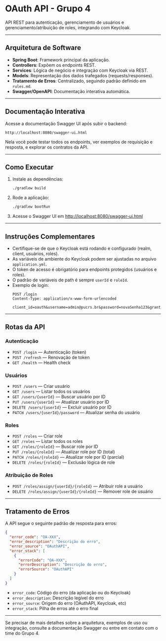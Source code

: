 # OAuth API - Grupo 4

API REST para autenticação, gerenciamento de usuários e gerenciamento/atribuição de roles, integrando com Keycloak.

---

## Arquitetura de Software

- **Spring Boot**: Framework principal da aplicação.
- **Controllers**: Expõem os endpoints REST.
- **Services**: Lógica de negócio e integração com Keycloak via REST.
- **Models**: Representação dos dados trafegados (requests/responses).
- **Tratamento de Erros**: Centralizado, seguindo padrão definido em `rules.md`.
- **Swagger/OpenAPI**: Documentação interativa automática.

---

## Documentação Interativa

Acesse a documentação Swagger UI após subir o backend:

```
http://localhost:8080/swagger-ui.html
```

Nela você pode testar todos os endpoints, ver exemplos de requisição e resposta, e explorar os contratos da API.

---

## Como Executar

1. Instale as dependências:
   ```bash
   ./gradlew build
   ```
2. Rode a aplicação:
   ```bash
   ./gradlew bootRun
   ```
3. Acesse o Swagger UI em [http://localhost:8080/swagger-ui.html](http://localhost:8080/swagger-ui.html)

---

## Instruções Complementares

- Certifique-se de que o Keycloak está rodando e configurado (realm, client, usuários, roles).
- As variáveis de ambiente do Keycloak podem ser ajustadas no arquivo `application.yml`.
- O token de acesso é obrigatório para endpoints protegidos (usuários e roles).
- O padrão de variáveis de path é sempre `userId` e `roleId`.
- Exemplo de login:
  ```http
  POST /login
  Content-Type: application/x-www-form-urlencoded

  client_id=oauth&username=admin@pucrs.br&password=novaSenha123&grant_type=password
  ```

---

## Rotas da API

### Autenticação
- `POST /login` — Autenticação (token)
- `POST /refresh` — Renovação de token
- `GET /health` — Health check

### Usuários
- `POST /users` — Criar usuário
- `GET /users` — Listar todos os usuários
- `GET /users/{userId}` — Buscar usuário por ID
- `PUT /users/{userId}` — Atualizar usuário por ID
- `DELETE /users/{userId}` — Excluir usuário por ID
- `PATCH /users/{userId}/password` — Atualizar senha do usuário

### Roles
- `POST /roles` — Criar role
- `GET /roles` — Listar todos os roles
- `GET /roles/{roleId}` — Buscar role por ID
- `PUT /roles/{roleId}` — Atualizar role por ID (total)
- `PATCH /roles/{roleId}` — Atualizar role por ID (parcial)
- `DELETE /roles/{roleId}` — Exclusão lógica de role

### Atribuição de Roles
- `POST /roles/assign/{userId}/{roleId}` — Atribuir role a usuário
- `DELETE /roles/assign/{userId}/{roleId}` — Remover role de usuário

---

## Tratamento de Erros

A API segue o seguinte padrão de resposta para erros:

```json
{
  "error_code": "OA-XXX",
  "error_description": "Descrição do erro",
  "error_source": "OAuthAPI",
  "error_stack": [
    {
      "errorCode": "OA-XXX",
      "errorDescription": "Descrição do erro",
      "errorSource": "OAuthAPI"
    }
  ]
}
```
- `error_code`: Código do erro (da aplicação ou do Keycloak)
- `error_description`: Descrição legível do erro
- `error_source`: Origem do erro (OAuthAPI, Keycloak, etc)
- `error_stack`: Pilha de erros até o erro final

---

Se precisar de mais detalhes sobre a arquitetura, exemplos de uso ou integração, consulte a documentação Swagger ou entre em contato com o time do Grupo 4.
